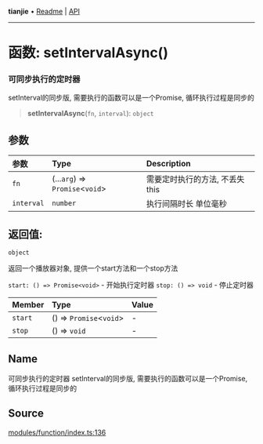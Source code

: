 **tianjie** • [Readme](../README.md) \| [API](../globals.md)

***

# 函数: setIntervalAsync()

### 可同步执行的定时器
setInterval的同步版, 需要执行的函数可以是一个Promise, 循环执行过程是同步的

<a id="undefined" name="undefined"></a>

> **setIntervalAsync**(`fn`, `interval`): `object`

## 参数

| 参数 | Type | Description |
| :------ | :------ | :------ |
| `fn` | (...`arg`) => `Promise`\<`void`\> | 需要定时执行的方法, 不丢失this |
| `interval` | `number` | 执行间隔时长 单位毫秒 |

## 返回值:

`object`

返回一个播放器对象, 提供一个start方法和一个stop方法

`start: () => Promise<void>` - 开始执行定时器
`stop: () => void` - 停止定时器

| Member | Type | Value |
| :------ | :------ | :------ |
| `start` | () => `Promise`\<`void`\> | - |
| `stop` | () => `void` | - |

## Name

可同步执行的定时器
setInterval的同步版, 需要执行的函数可以是一个Promise, 循环执行过程是同步的

## Source

[modules/function/index.ts:136](https://github.com/hacxy/tianjie/blob/d8e0c69da942f3f57ac0eaed6b9408be5dbb0c36/src/modules/function/index.ts#L136)
